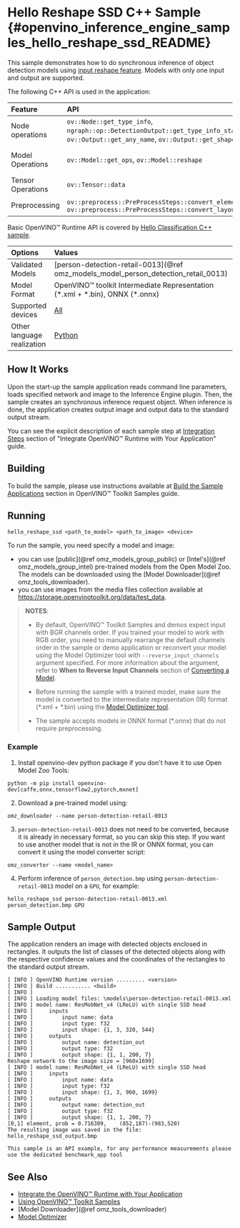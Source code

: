 # Hello Reshape SSD C++ Sample {#openvino_inference_engine_samples_hello_reshape_ssd_README}

This sample demonstrates how to do synchronous inference of object detection models using [input reshape feature](../../../docs/OV_Runtime_UG/ShapeInference.md).
Models with only one input and output are supported.

The following C++ API is used in the application:

| Feature | API | Description |
| :--- | :--- | :--- |
| Node operations | `ov::Node::get_type_info`, `ngraph::op::DetectionOutput::get_type_info_static`, `ov::Output::get_any_name`, `ov::Output::get_shape` | Get a node info |
| Model Operations | `ov::Model::get_ops`, `ov::Model::reshape` | Get model nodes, reshape input |
| Tensor Operations | `ov::Tensor::data` | Get a tensor data |
| Preprocessing | `ov::preprocess::PreProcessSteps::convert_element_type`, `ov::preprocess::PreProcessSteps::convert_layout` | Model input preprocessing |

Basic OpenVINO™ Runtime API is covered by [Hello Classification C++ sample](../hello_classification/README.md).

| Options | Values |
| :--- | :--- |
| Validated Models | [person-detection-retail-0013](@ref omz_models_model_person_detection_retail_0013) |
| Model Format | OpenVINO™ toolkit Intermediate Representation (\*.xml + \*.bin), ONNX (\*.onnx) |
| Supported devices | [All](../../../docs/OV_Runtime_UG/supported_plugins/Supported_Devices.md) |
| Other language realization | [Python](../../../samples/python/hello_reshape_ssd/README.md) |

## How It Works

Upon the start-up the sample application reads command line parameters, loads specified network and image to the Inference
Engine plugin. Then, the sample creates an synchronous inference request object. When inference is done, the application creates output image and output data to the standard output stream.

You can see the explicit description of
each sample step at [Integration Steps](../../../docs/OV_Runtime_UG/integrate_with_your_application.md) section of "Integrate OpenVINO™ Runtime with Your Application" guide.

## Building

To build the sample, please use instructions available at [Build the Sample Applications](../../../docs/OV_Runtime_UG/Samples_Overview.md) section in OpenVINO™ Toolkit Samples guide.

## Running

```
hello_reshape_ssd <path_to_model> <path_to_image> <device>
```

To run the sample, you need specify a model and image:

- you can use [public](@ref omz_models_group_public) or [Intel's](@ref omz_models_group_intel) pre-trained models from the Open Model Zoo. The models can be downloaded using the [Model Downloader](@ref omz_tools_downloader).
- you can use images from the media files collection available at https://storage.openvinotoolkit.org/data/test_data.

> **NOTES**:
>
> - By default, OpenVINO™ Toolkit Samples and demos expect input with BGR channels order. If you trained your model to work with RGB order, you need to manually rearrange the default channels order in the sample or demo application or reconvert your model using the Model Optimizer tool with `--reverse_input_channels` argument specified. For more information about the argument, refer to **When to Reverse Input Channels** section of [Converting a Model](../../../docs/MO_DG/prepare_model/convert_model/Converting_Model.md).
>
> - Before running the sample with a trained model, make sure the model is converted to the intermediate representation (IR) format (\*.xml + \*.bin) using the [Model Optimizer tool](../../../docs/MO_DG/Deep_Learning_Model_Optimizer_DevGuide.md).
>
> - The sample accepts models in ONNX format (\*.onnx) that do not require preprocessing.

### Example

1. Install openvino-dev python package if you don't have it to use Open Model Zoo Tools:

```
python -m pip install openvino-dev[caffe,onnx,tensorflow2,pytorch,mxnet]
```

2. Download a pre-trained model using:

```
omz_downloader --name person-detection-retail-0013
```

3. `person-detection-retail-0013` does not need to be converted, because it is already in necessary format, so you can skip this step. If you want to use another model that is not in the IR or ONNX format, you can convert it using the model converter script:

```
omz_converter --name <model_name>
```

4. Perform inference of `person_detection.bmp` using `person-detection-retail-0013` model on a `GPU`, for example:

```
hello_reshape_ssd person-detection-retail-0013.xml person_detection.bmp GPU
```

## Sample Output

The application renders an image with detected objects enclosed in rectangles. It outputs the list of classes
of the detected objects along with the respective confidence values and the coordinates of the
rectangles to the standard output stream.

```
[ INFO ] OpenVINO Runtime version ......... <version>
[ INFO ] Build ........... <build>
[ INFO ]
[ INFO ] Loading model files: \models\person-detection-retail-0013.xml
[ INFO ] model name: ResMobNet_v4 (LReLU) with single SSD head
[ INFO ]     inputs
[ INFO ]         input name: data
[ INFO ]         input type: f32
[ INFO ]         input shape: {1, 3, 320, 544}
[ INFO ]     outputs
[ INFO ]         output name: detection_out
[ INFO ]         output type: f32
[ INFO ]         output shape: {1, 1, 200, 7}
Reshape network to the image size = [960x1699]
[ INFO ] model name: ResMobNet_v4 (LReLU) with single SSD head
[ INFO ]     inputs
[ INFO ]         input name: data
[ INFO ]         input type: f32
[ INFO ]         input shape: {1, 3, 960, 1699}
[ INFO ]     outputs
[ INFO ]         output name: detection_out
[ INFO ]         output type: f32
[ INFO ]         output shape: {1, 1, 200, 7}
[0,1] element, prob = 0.716309,    (852,187)-(983,520)
The resulting image was saved in the file: hello_reshape_ssd_output.bmp

This sample is an API example, for any performance measurements please use the dedicated benchmark_app tool
```

## See Also

- [Integrate the OpenVINO™ Runtime with Your Application](../../../docs/OV_Runtime_UG/integrate_with_your_application.md)
- [Using OpenVINO™ Toolkit Samples](../../../docs/OV_Runtime_UG/Samples_Overview.md)
- [Model Downloader](@ref omz_tools_downloader)
- [Model Optimizer](../../../docs/MO_DG/Deep_Learning_Model_Optimizer_DevGuide.md)
